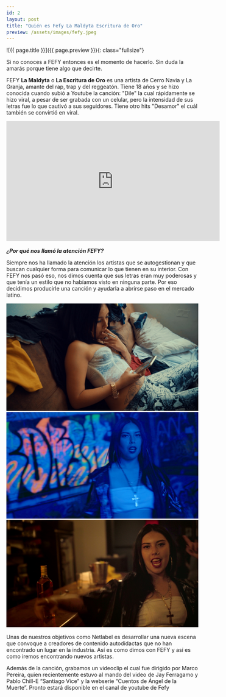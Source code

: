 ```yaml
---
id: 2
layout:	post
title: "Quién es Fefy La Maldyta Escritura de Oro"
preview: /assets/images/fefy.jpeg
---
```


![{{ page.title }}]({{ page.preview }}){: class="fullsize"}

Si no conoces a FEFY entonces es el momento de hacerlo. Sin duda la amarás porque tiene algo que decirte.

<!--break-->

FEFY **La Maldyta** o **La Escritura de Oro** es una artista de Cerro Navia y La Granja, amante del rap, trap y del reggeatón. Tiene 18 años y se hizo conocida cuando subió a Youtube la canción: "Dile" la cual rápidamente se hizo viral, a pesar de ser grabada con un celular, pero la intensidad de sus letras fue lo que cautivó a sus seguidores. Tiene otro hits "Desamor" el cuál también se convirtió en viral.

<iframe width="560" height="315" src="https://www.youtube.com/embed/yTtz2jhlvfo" frameborder="0" allow="accelerometer; autoplay; encrypted-media; gyroscope; picture-in-picture" allowfullscreen></iframe>

***¿Por qué nos llamó la atención FEFY?***

Siempre nos ha llamado la atención los artistas que se autogestionan y que buscan cualquier forma para comunicar lo que tienen en su interior. Con FEFY nos pasó eso, nos dimos cuenta que sus letras eran muy poderosas y que tenía un estilo que no habíamos visto en ninguna parte. Por eso decidimos producirle una canción y ayudarla a abrirse paso en el mercado latino.

![ff](/assets/images/fefy1.jpeg)
![ff](/assets/images/fefy2.jpeg)
![ff](/assets/images/fefy3.jpeg)


Unas de nuestros objetivos como Netlabel es desarrollar una nueva escena que convoque a creadores de contenido autodidactas que no han encontrado un lugar en la industria. Así es como dimos con FEFY y así es como iremos encontrando nuevos artistas.

Además de la canción, grabamos un videoclip el cual fue dirigido por Marco Pereira, quien recientemente estuvo al mando del video de Jay Ferragamo y Pablo Chill-E “Santiago Vice” y la webserie “Cuentos de Ángel de la Muerte”. Pronto estará disponible en el canal de youtube de Fefy
